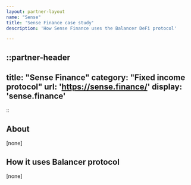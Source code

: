 ```yaml
---
layout: partner-layout
name: "Sense"
title: 'Sense Finance case study'
description: 'How Sense Finance uses the Balancer DeFi protocol'

---
```


::partner-header
---
title: "Sense Finance"
category: "Fixed income protocol"
url: 'https://sense.finance/'
display: 'sense.finance'
---
::

## About

[none]

## How it uses Balancer protocol

[none]
